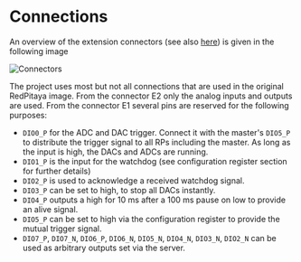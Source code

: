 # Connections

An overview of the extension connectors (see also [here](http://redpitaya.readthedocs.io/en/latest/developerGuide/125-14/extent.html)) is given in the following image

![Connectors](./assets/Extension_connector.png)

The project uses most but not all connections that are used in the original RedPitaya image. From the connector E2 only the analog inputs and outputs are used. From the connector E1 several pins are reserved for the following purposes:
* `DIO0_P` for the ADC and DAC trigger. Connect it with the master's `DIO5_P` to distribute the trigger signal to all RPs including the master. As long as the input is high, the DACs and ADCs are running.
* `DIO1_P` is the input for the watchdog (see configuration register section for further details)
* `DIO2_P` is used to acknowledge a received watchdog signal.
* `DIO3_P` can be set to high, to stop all DACs instantly.
* `DIO4_P` outputs a high for 10 ms after a 100 ms pause on low to provide an alive signal.
* `DIO5_P` can be set to high via the configuration register to provide the mutual trigger signal.
* `DIO7_P`, `DIO7_N`, `DIO6_P`, `DIO6_N`, `DIO5_N`, `DIO4_N`, `DIO3_N`, `DIO2_N` can be used as arbitrary outputs set via the server.
